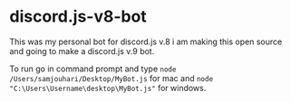 # discord.js-v8-bot
This was my personal bot for discord.js v.8 i am making this open source and going to make a discord.js v.9 bot.

To run go in command prompt and type 
``node /Users/samjouhari/Desktop/MyBot.js`` for mac and 
``node "C:\Users\Username\desktop\MyBot.js"`` for windows.
